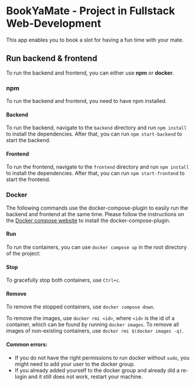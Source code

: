 # BookYaMate - Project in Fullstack Web-Development
This app enables you to book a slot for having a fun time with your mate.

## Run backend & frontend
To run the backend and frontend, you can either use **npm** or **docker**.

### npm
To run the backend and frontend, you need to have npm installed.

#### Backend
To run the backend, navigate to the `backend` directory and run `npm install` to install the dependencies.
After that, you can run `npm start-backend` to start the backend.

#### Frontend
To run the frontend, navigate to the `frontend` directory and run `npm install` to install the dependencies.
After that, you can run `npm start-frontend` to start the frontend.

### Docker
The following commands use the docker-compose-plugin to easily run the backend and frontend at the same time.
Please follow the instructions on the [Docker compose website](https://docs.docker.com/compose/install/)
to install the docker-compose-plugin.

#### Run
To run the containers, you can use `docker compose up` in the root directory of the project:

#### Stop
To gracefully stop both containers, use `Ctrl+c`.

#### Remove
To remove the stopped containers, use `docker compose down`.

To remove the images, use `docker rmi <id>`, where `<id>` is the id of a container, 
which can be found by running `docker images`.
To remove all images of non-existing containers, use `docker rmi $(docker images -q)`.

#### Common errors:
- If you do not have the right permissions to run docker without `sudo`,
  you might need to add your user to the docker group.
- If you already added yourself to the docker group 
  and already did a re-login and it still does not work, restart your machine.

